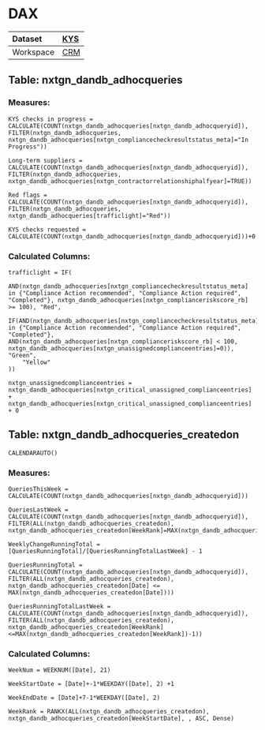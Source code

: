



# DAX

|Dataset|[KYS](./../KYS.md)|
| :--- | :--- |
|Workspace|[CRM](../../Workspaces/CRM.md)|

## Table: nxtgn_dandb_adhocqueries

### Measures:


```dax
KYS checks in progress = CALCULATE(COUNT(nxtgn_dandb_adhocqueries[nxtgn_dandb_adhocqueryid]), FILTER(nxtgn_dandb_adhocqueries, nxtgn_dandb_adhocqueries[nxtgn_compliancecheckresultstatus_meta]="In Progress"))
```



```dax
Long-term suppliers = CALCULATE(COUNT(nxtgn_dandb_adhocqueries[nxtgn_dandb_adhocqueryid]), FILTER(nxtgn_dandb_adhocqueries, nxtgn_dandb_adhocqueries[nxtgn_contractorrelationshiphalfyear]=TRUE))
```



```dax
Red flags = CALCULATE(COUNT(nxtgn_dandb_adhocqueries[nxtgn_dandb_adhocqueryid]), FILTER(nxtgn_dandb_adhocqueries, nxtgn_dandb_adhocqueries[trafficlight]="Red"))
```



```dax
KYS checks requested = CALCULATE(COUNT(nxtgn_dandb_adhocqueries[nxtgn_dandb_adhocqueryid]))+0
```


### Calculated Columns:


```dax
trafficlight = IF(
    AND(nxtgn_dandb_adhocqueries[nxtgn_compliancecheckresultstatus_meta] in {"Compliance Action recommended", "Compliance Action required", "Completed"}, nxtgn_dandb_adhocqueries[nxtgn_complianceriskscore_rb] >= 100), "Red",
    IF(AND(nxtgn_dandb_adhocqueries[nxtgn_compliancecheckresultstatus_meta] in {"Compliance Action recommended", "Compliance Action required", "Completed"}, AND(nxtgn_dandb_adhocqueries[nxtgn_complianceriskscore_rb] < 100, nxtgn_dandb_adhocqueries[nxtgn_unassignedcomplianceentries]=0)), "Green",
    "Yellow"
))
```



```dax
nxtgn_unassignedcomplianceentries = nxtgn_dandb_adhocqueries[nxtgn_critical_unassigned_complianceentries] + nxtgn_dandb_adhocqueries[nxtgn_critical_unassigned_complianceentries] + 0
```


## Table: nxtgn_dandb_adhocqueries_createdon


```dax
CALENDARAUTO()
```


### Measures:


```dax
QueriesThisWeek = CALCULATE(COUNT(nxtgn_dandb_adhocqueries[nxtgn_dandb_adhocqueryid]))
```



```dax
QueriesLastWeek = CALCULATE(COUNT(nxtgn_dandb_adhocqueries[nxtgn_dandb_adhocqueryid]), FILTER(ALL(nxtgn_dandb_adhocqueries_createdon), nxtgn_dandb_adhocqueries_createdon[WeekRank]=MAX(nxtgn_dandb_adhocqueries_createdon[WeekRank])-1))
```



```dax
WeeklyChangeRunningTotal = [QueriesRunningTotal]/[QueriesRunningTotalLastWeek] - 1
```



```dax
QueriesRunningTotal = CALCULATE(COUNT(nxtgn_dandb_adhocqueries[nxtgn_dandb_adhocqueryid]), FILTER(ALL(nxtgn_dandb_adhocqueries_createdon), nxtgn_dandb_adhocqueries_createdon[Date] <= MAX(nxtgn_dandb_adhocqueries_createdon[Date])))
```



```dax
QueriesRunningTotalLastWeek = CALCULATE(COUNT(nxtgn_dandb_adhocqueries[nxtgn_dandb_adhocqueryid]), FILTER(ALL(nxtgn_dandb_adhocqueries_createdon), nxtgn_dandb_adhocqueries_createdon[WeekRank]<=MAX(nxtgn_dandb_adhocqueries_createdon[WeekRank])-1))
```


### Calculated Columns:


```dax
WeekNum = WEEKNUM([Date], 21)
```



```dax
WeekStartDate = [Date]+-1*WEEKDAY([Date], 2) +1
```



```dax
WeekEndDate = [Date]+7-1*WEEKDAY([Date], 2)
```



```dax
WeekRank = RANKX(ALL(nxtgn_dandb_adhocqueries_createdon), nxtgn_dandb_adhocqueries_createdon[WeekStartDate], , ASC, Dense)
```

